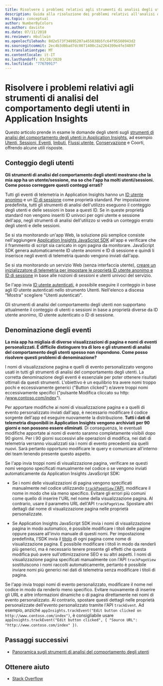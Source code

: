 ```yaml
---
title: Risolvere i problemi relativi agli strumenti di analisi degli utenti - Azure Application InsightsTroubleshoot user analytics tools - Azure Application Insights
description: Guida alla risoluzione dei problemi relativi all'analisi dell'utilizzo di siti e app con Application Insights.
ms.topic: conceptual
author: NumberByColors
ms.author: daviste
ms.date: 07/11/2018
ms.reviewer: mbullwin
ms.openlocfilehash: 8d2e573f34895207a455838b5fc64f95560943d2
ms.sourcegitcommit: 2ec4b3d0bad7dc0071400c2a2264399e4fe34897
ms.translationtype: MT
ms.contentlocale: it-IT
ms.lasthandoff: 03/28/2020
ms.locfileid: "77670917"
---
```

# <a name="troubleshoot-user-behavior-analytics-tools-in-application-insights"></a>Risolvere i problemi relativi agli strumenti di analisi del comportamento degli utenti in Application Insights
Questo articolo prende in esame le domande degli utenti sugli [strumenti di analisi del comportamento degli utenti in Application Insights](usage-overview.md), ad esempio [Utenti, Sessioni, Eventi](usage-segmentation.md), [Imbuti](usage-funnels.md), [Flussi utente](usage-flows.md), [Conservazione](usage-retention.md) e Coorti, offrendo alcune utili risposte.

## <a name="counting-users"></a>Conteggio degli utenti
**Gli strumenti di analisi del comportamento degli utenti mostrano che la mia app ha un utente/sessione, ma so che l'app ha molti utenti/sessioni. Come posso correggere questi conteggi errati?**

Tutti gli eventi di telemetria in Application Insights hanno un [ID utente anonimo](../../azure-monitor/app/data-model-context.md) e un [ID di sessione](../../azure-monitor/app/data-model-context.md) come proprietà standard. Per impostazione predefinita, tutti gli strumenti di analisi dell'utilizzo eseguono il conteggio degli utenti e delle sessioni in base a questi ID. Se in queste proprietà standard non vengono inseriti ID univoci per ogni utente e sessione dell'app, negli strumenti di analisi dell'utilizzo si vedrà un conteggio errato degli utenti e delle sessioni.

Se si sta monitorando un'app Web, la soluzione più semplice consiste nell'aggiungere [Application Insights JavaScript SDK](../../azure-monitor/app/javascript.md) all'app e verificare che il frammento di script sia caricato in ogni pagina da monitorare. JavaScript SDK genera automaticamente ID utente anonimi e ID di sessione e quindi li inserisce negli eventi di telemetria quando vengono inviati dall'app.

Se si sta monitorando un servizio Web (senza interfaccia utente), [creare un inizializzatore di telemetria per impostare le proprietà ID utente anonimo e ID di sessione](usage-send-user-context.md) in base alle nozioni di sessioni e utenti univoci del servizio.

Se l'app invia [ID utente autenticati](../../azure-monitor/app/api-custom-events-metrics.md#authenticated-users), è possibile eseguire il conteggio in base agli ID utente autenticati nello strumento Utenti. Nell'elenco a discesa "Mostra" scegliere "Utenti autenticati".

Gli strumenti di analisi del comportamento degli utenti non supportano attualmente il conteggio di utenti o sessioni in base a proprietà diverse da ID utente anonimo, ID utente autenticato o ID di sessione.

## <a name="naming-events"></a>Denominazione degli eventi
**La mia app ha migliaia di diverse visualizzazioni di pagina e nomi di eventi personalizzati. È difficile distinguere tra di loro e gli strumenti di analisi del comportamento degli utenti spesso non rispondono. Come posso risolvere questi problemi di denominazione?**

I nomi di visualizzazione pagina e quelli di evento personalizzato vengono usati in tutti gli strumenti di analisi del comportamento degli utenti. La corretta denominazione degli eventi è essenziale per poter ottenere risultati ottimali da questi strumenti. L'obiettivo è un equilibrio tra avere nomi troppo pochi e eccessivamente generici ("Button clicked") e\/avere troppi nomi eccessivamente specifici ("pulsante Modifica cliccato su http: /www.contoso.com/index").

Per apportare modifiche ai nomi di visualizzazione pagina e a quelli di evento personalizzato inviati dall'app, è necessario modificare il codice sorgente dell'app ed eseguire nuovamente la distribuzione. **Tutti i dati di telemetria disponibili in Application Insights vengono archiviati per 90 giorni e non possono essere eliminati**. Di conseguenza, le eventuali modifiche apportate ai nomi di evento saranno completamente visibili dopo 90 giorni. Per i 90 giorni successivi alle operazioni di modifica, nei dati di telemetria verranno visualizzati sia i nomi di evento precedenti sia quelli nuovi. Sarà pertanto opportuno modificare le query e comunicare all'interno dei team tenendo presente questo aspetto.

Se l'app invia troppi nomi di visualizzazione pagina, verificare se questi nomi vengono specificati manualmente nel codice o se vengono inviati automaticamente da Application Insights JavaScript SDK:

* Se i nomi delle visualizzazioni di pagina vengono specificati manualmente nel codice utilizzando [ `trackPageView` l'API](https://github.com/Microsoft/ApplicationInsights-JS/blob/master/API-reference.md), modificare il nome in modo che sia meno specifico. Evitare gli errori più comuni come quello di inserire l'URL nel nome della visualizzazione pagina. Al contrario, usare il parametro URL dell'API `trackPageView`. Spostare altri dettagli dal nome di visualizzazione pagina nelle proprietà personalizzate.

* Se Application Insights JavaScript SDK invia i nomi di visualizzazione pagina in modo automatico, è possibile modificare i titoli delle pagine oppure passare all'invio manuale di questi nomi. Per impostazione predefinita, l'SDK invia il [titolo](https://developer.mozilla.org/docs/Web/HTML/Element/title) di ogni pagina come nome di visualizzazione pagina. È possibile modificare i titoli in modo da renderli più generici, ma è necessario tenere presente gli effetti che questa modifica può avere sull'ottimizzazione SEO e su altri aspetti. I nomi di visualizzazione pagina specificati manualmente con l'API `trackPageView` sostituiscono i nomi raccolti automaticamente, pertanto è possibile inviare nomi più generici nei dati di telemetria senza modificare i titoli di pagina.   

Se l'app invia troppi nomi di evento personalizzato, modificare il nome nel codice in modo da renderlo meno specifico. Evitare nuovamente di inserire gli URL e altre informazioni dinamiche o di pagina direttamente nei nomi di evento personalizzato. Al contrario, spostare questi dettagli nelle proprietà personalizzate dell'evento personalizzato tramite l'API `trackEvent`. Ad esempio, anziché `appInsights.trackEvent("Edit button clicked on http://www.contoso.com/index")`, è consigliabile usare `appInsights.trackEvent("Edit button clicked", { "Source URL": "http://www.contoso.com/index" })`.

## <a name="next-steps"></a>Passaggi successivi

* [Panoramica sugli strumenti di analisi del comportamento degli utenti](usage-overview.md)

## <a name="get-help"></a>Ottenere aiuto
* [Stack Overflow](https://stackoverflow.com/questions/tagged/ms-application-insights)


